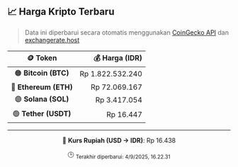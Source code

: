 

<!-- HARGA_KRIPTO -->
## 📈 Harga Kripto Terbaru

> Data ini diperbarui secara otomatis menggunakan [CoinGecko API](https://www.coingecko.com/) dan [exchangerate.host](https://exchangerate.host/)

<div align="center">

| 🪙 Token | 💰 Harga (IDR) |
|:------:|---------------:|
| 🟠 **Bitcoin (BTC)**   | Rp 1.822.532.240 |
| 🔵 **Ethereum (ETH)**  | Rp 72.069.167 |
| 🟣 **Solana (SOL)**    | Rp 3.417.054 |
| 🟢 **Tether (USDT)**   | Rp 16.447 |

---

💱 **Kurs Rupiah (USD → IDR)**: Rp 16.438

🕒 <sub>Terakhir diperbarui: 4/9/2025, 16.22.31</sub>

</div>
<!-- /HARGA_KRIPTO -->